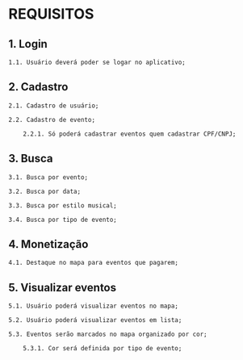 # REQUISITOS

## **1. Login**

    1.1. Usuário deverá poder se logar no aplicativo;


## **2. Cadastro**
    
    2.1. Cadastro de usuário;

    2.2. Cadastro de evento;
        
        2.2.1. Só poderá cadastrar eventos quem cadastrar CPF/CNPJ;

## 3. **Busca**
    
    3.1. Busca por evento;

    3.2. Busca por data;

    3.3. Busca por estilo musical;

    3.4. Busca por tipo de evento;

## 4. **Monetização**

    4.1. Destaque no mapa para eventos que pagarem;

## 5. **Visualizar eventos**

    5.1. Usuário poderá visualizar eventos no mapa;

    5.2. Usuário poderá visualizar eventos em lista;

    5.3. Eventos serão marcados no mapa organizado por cor;
    
        5.3.1. Cor será definida por tipo de evento;